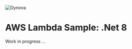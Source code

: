 ![Dynova](https://gitlab.com/softbutterfly/open-source/open-source-office/-/raw/master/assets/dynova/dynova-header-1.png)

# AWS Lambda Sample: .Net 8

Work in progress ...
